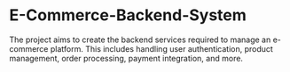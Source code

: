 # E-Commerce-Backend-System
The project aims to create the backend services required to manage an e-commerce platform. This includes handling user authentication, product management, order processing, payment integration, and more.

